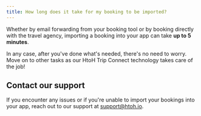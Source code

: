 ```yaml
---
title: How long does it take for my booking to be imported?
---
```


Whether by email forwarding from your booking tool or by booking directly with the travel agency, importing a booking into your app can take **up to 5 minutes**.

In any case, after you've done what's needed, there's no need to worry. Move on to other tasks as our HtoH Trip Connect technology takes care of the job!

## Contact our support

If you encounter any issues or if you're unable to import your bookings into your app, reach out to our support at [support@htoh.io](mailto:support@htoh.io).